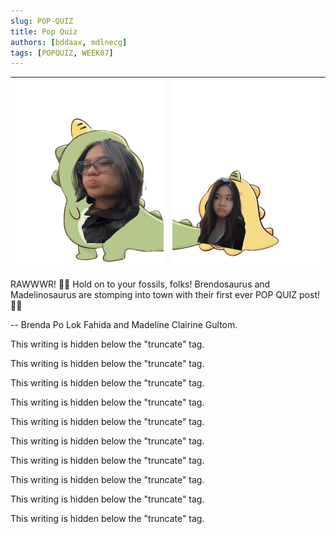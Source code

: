 ```yaml
---
slug: POP-QUIZ
title: Pop Quiz
authors: [bddaax, mdlnecg]
tags: [POPQUIZ, WEEK07]
---
```


| ![Madeline](/img/madeline.png) | ![Brenda](/img/brenda.png) |
|:-------------------------------:|:--------------------------:|

RAWWWR! 🦖✨ Hold on to your fossils, folks! Brendosaurus and Madelinosaurus are stomping into town with their first ever POP QUIZ post! 🦕💥

-- Brenda Po Lok Fahida and Madeline Clairine Gultom.


<!--truncate-->

This writing is hidden below the "truncate" tag.

This writing is hidden below the "truncate" tag.

This writing is hidden below the "truncate" tag.

This writing is hidden below the "truncate" tag.

This writing is hidden below the "truncate" tag.

This writing is hidden below the "truncate" tag.

This writing is hidden below the "truncate" tag.

This writing is hidden below the "truncate" tag.

This writing is hidden below the "truncate" tag.

This writing is hidden below the "truncate" tag.